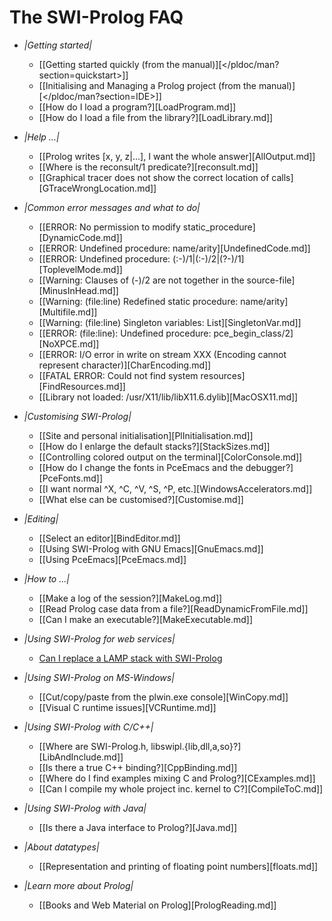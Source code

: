 # The SWI-Prolog FAQ

  * *|Getting started|*
    * [[Getting started quickly (from the manual)][</pldoc/man?section=quickstart>]]
    * [[Initialising and Managing a Prolog project (from the manual)][</pldoc/man?section=IDE>]]
    * [[How do I load a program?][LoadProgram.md]]
    * [[How do I load a file from the library?][LoadLibrary.md]]

  * *|Help ...|*
    * [[Prolog writes [x, y, z|...], I want the whole answer][AllOutput.md]]
    * [[Where is the reconsult/1 predicate?][reconsult.md]]
    * [[Graphical tracer does not show the correct location of calls][GTraceWrongLocation.md]]

  * *|Common error messages and what to do|*
    * [[ERROR: No permission to modify static_procedure][DynamicCode.md]]
    * [[ERROR: Undefined procedure: name/arity][UndefinedCode.md]]
    * [[ERROR: Undefined procedure: (:-)/1|(:-)/2|(?-)/1][ToplevelMode.md]]
    * [[Warning: Clauses of (-)/2 are not together in the source-file][MinusInHead.md]]
    * [[Warning: (file:line) Redefined static procedure: name/arity][Multifile.md]]
    * [[Warning: (file:line) Singleton variables: List][SingletonVar.md]]
    * [[ERROR: (file:line): Undefined procedure: pce_begin_class/2][NoXPCE.md]]
    * [[ERROR: I/O error in write on stream XXX (Encoding cannot represent character)][CharEncoding.md]]
    * [[FATAL ERROR: Could not find system resources][FindResources.md]]
    * [[Library not loaded: /usr/X11/lib/libX11.6.dylib][MacOSX11.md]]

  * *|Customising SWI-Prolog|*
    * [[Site and personal initialisation][PlInitialisation.md]]
    * [[How do I enlarge the default stacks?][StackSizes.md]]
    * [[Controlling colored output on the terminal][ColorConsole.md]]
    * [[How do I change the fonts in PceEmacs and the debugger?][PceFonts.md]]
    * [[I want normal ^X, ^C, ^V, ^S, ^P, etc.][WindowsAccelerators.md]]
    * [[What else can be customised?][Customise.md]]

  * *|Editing|*
    * [[Select an editor][BindEditor.md]]
    * [[Using SWI-Prolog with GNU Emacs][GnuEmacs.md]]
    * [[Using PceEmacs][PceEmacs.md]]

  * *|How to ...|*
    * [[Make a log of the session?][MakeLog.md]]
    * [[Read Prolog case data from a file?][ReadDynamicFromFile.md]]
    * [[Can I make an executable?][MakeExecutable.md]]

  * *|Using SWI-Prolog for web services|*
    * [Can I replace a LAMP stack with SWI-Prolog](PrologLAMP.md)

  * *|Using SWI-Prolog on MS-Windows|*
    * [[Cut/copy/paste from the plwin.exe console][WinCopy.md]]
    * [[Visual C runtime issues][VCRuntime.md]]

  * *|Using SWI-Prolog with C/C++|*
    * [[Where are SWI-Prolog.h, libswipl.{lib,dll,a,so}?][LibAndInclude.md]]
    * [[Is there a true C++ binding?][CppBinding.md]]
    * [[Where do I find examples mixing C and Prolog?][CExamples.md]]
    * [[Can I compile my whole project inc. kernel to C?][CompileToC.md]]

  * *|Using SWI-Prolog with Java|*
    * [[Is there a Java interface to Prolog?][Java.md]]

  * *|About datatypes|*
    * [[Representation and printing of floating point numbers][floats.md]]

  * *|Learn more about Prolog|*
    * [[Books and Web Material on Prolog][PrologReading.md]]
